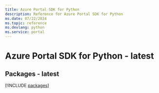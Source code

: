```yaml
---
title: Azure Portal SDK for Python
description: Reference for Azure Portal SDK for Python
ms.date: 07/22/2024
ms.topic: reference
ms.devlang: python
ms.service: portal
---
```

# Azure Portal SDK for Python - latest
## Packages - latest
[!INCLUDE [packages](portal-index.md)]